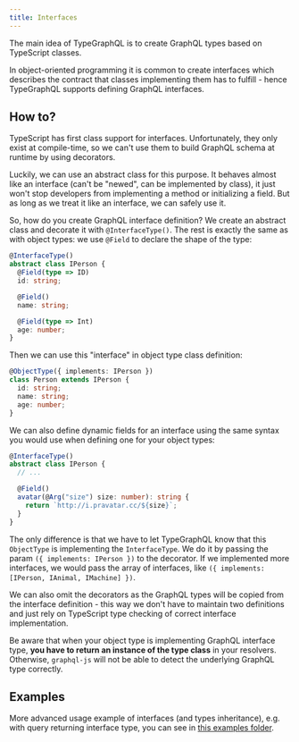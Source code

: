 ```yaml
---
title: Interfaces
---
```


The main idea of TypeGraphQL is to create GraphQL types based on TypeScript classes.

In object-oriented programming it is common to create interfaces which describes the contract that classes implementing them has to fulfill - hence TypeGraphQL supports defining GraphQL interfaces.

## How to?

TypeScript has first class support for interfaces. Unfortunately, they only exist at compile-time, so we can't use them to build GraphQL schema at runtime by using decorators.

Luckily, we can use an abstract class for this purpose. It behaves almost like an interface (can't be "newed", can be implemented by class), it just won't stop developers from implementing a method or initializing a field. But as long as we treat it like an interface, we can safely use it.

So, how do you create GraphQL interface definition? We create an abstract class and decorate it with `@InterfaceType()`. The rest is exactly the same as with object types: we use `@Field` to declare the shape of the type:

```typescript
@InterfaceType()
abstract class IPerson {
  @Field(type => ID)
  id: string;

  @Field()
  name: string;

  @Field(type => Int)
  age: number;
}
```

Then we can use this "interface" in object type class definition:

```typescript
@ObjectType({ implements: IPerson })
class Person extends IPerson {
  id: string;
  name: string;
  age: number;
}
```

We can also define dynamic fields for an interface using the same syntax you would use when defining one for your object types:

```typescript
@InterfaceType()
abstract class IPerson {
  // ...

  @Field()
  avatar(@Arg("size") size: number): string {
    return `http://i.pravatar.cc/${size}`;
  }
}
```

The only difference is that we have to let TypeGraphQL know that this `ObjectType` is implementing the `InterfaceType`. We do it by passing the param `({ implements: IPerson })` to the decorator. If we implemented more interfaces, we would pass the array of interfaces, like `({ implements: [IPerson, IAnimal, IMachine] })`.

We can also omit the decorators as the GraphQL types will be copied from the interface definition - this way we don't have to maintain two definitions and just rely on TypeScript type checking of correct interface implementation.

Be aware that when your object type is implementing GraphQL interface type, **you have to return an instance of the type class** in your resolvers. Otherwise, `graphql-js` will not be able to detect the underlying GraphQL type correctly.

## Examples

More advanced usage example of interfaces (and types inheritance), e.g. with query returning interface type, you can see in [this examples folder](https://github.com/19majkel94/type-graphql/tree/master/examples/interfaces-inheritance).

